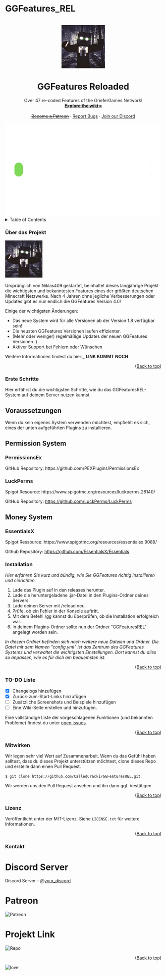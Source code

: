 # GGFeatures_REL

<div id="top"></div>

<!-- PROJECT LOGO -->
<br />
<div align="center">
  <a href="[https://github.com/CalledCracki/GGFeatures_REL]">
    <img src="images/logo.png" alt="Logo" width="140" height="140">
  </a>

  

  <h1 align="center">GGFeatures Reloaded</h1>

  <p align="center">
    Over 47 re-coded Features of the GrieferGames Network!
    <br />
    <s><a href=" "><strong>Explore the wiki »</strong></a></s>
    <br />
    <br />
    <s><a href=" ">Become a Patreon</a></s>
    ·
    <a href="https://github.com/CalledCracki/GGFeaturesREL/issues">Report Bugs</a>
    ·
    <a href="https://discord.gg/asHhkfA4HA">Join our Discord</a>
  </p>
</div>

<div align="center">
<img src="images/progress.png" alt="Logo" width="500" height="300">
</div>


<!-- TABLE OF CONTENTS -->
<details>
  <summary>Table of Contents</summary>
  <ol>
    <li>
      <a href="#about-the-project">About The Project</a>
    </li>
    <li>
      <a href="#getting-started">Getting Started</a>
      <ul>
        <li><a href="#prerequisites">Prerequisites</a></li>
        <li><a href="#installation">Installation</a></li>
      </ul>
    </li>
    <li><a href="#usage">Usage</a></li>
    <li><a href="#roadmap">Roadmap</a></li>
    <li><a href="#contributing">Contributing</a></li>
    <li><a href="#license">License</a></li>
    <li><a href="#contact">Contact</a></li>
  </ol>
</details>



<!-- ABOUT THE PROJECT -->
### Über das Projekt

<img src="images/logo.png" alt="Logo" width="120" height="120">

Ursprünglich von Niklas409 gestartet, beinhaltet dieses langjährige Projekt die wichtigsten und bekanntesten Features eines der größten deutschen Minecraft Netzwerke. Nach 4 Jahren ohne jegliche Verbesserungen oder Updates gibt es nun endlich die GGFeatures Version 4.0!

Einige der wichtigsten Änderungen:
* Das neue System wird für alle Versionen ab der Version 1.8 verfügbar sein!
* Die neusten GGFeatures Versionen laufen effizienter. 
* (Mehr oder weniger) regelmäßige Updates der neuen GGFeatures Versionen :)
* Aktiver Support bei Fehlern oder Wünschen

Weitere Informationen findest du hier:_ **LINK KOMMT NOCH**

<p align="right">(<a href="#top">Back to top</a>)</p>



<!-- GETTING STARTED -->
### Erste Schritte

Hier erfährst du die wichtigsten Schritte, wie du das GGFeaturesREL-System auf deinem Server nutzen kannst.

## Voraussetzungen

Wenn du kein eigenes System verwenden möchtest, empfiehlt es sich, eines der unten aufgeführten Plugins zu installieren.

<h2>Permission System</h2>
<h3>PermissionsEx</h3>
GitHub Repository: https://github.com/PEXPlugins/PermissionsEx

<h3>LuckPerms</h3>
Spigot Resource: https://www.spigotmc.org/resources/luckperms.28140/

GitHub Repository: https://github.com/LuckPerms/LuckPerms

<h2>Money System</h2>
<h3>EssentialsX</h3>
Spigot Ressource: https://www.spigotmc.org/resources/essentialsx.9089/

Github Repository: https://github.com/EssentialsX/Essentials


### Installation

_Hier erfahren Sie kurz und bündig, wie Sie GGFeatures richtig installieren und einrichten._

1. Lade das Plugin auf in den releases herunter.
2. Lade die heruntergeladene .jar-Datei in den Plugins-Ordner deines Servers.
3. Lade deinen Server mit /reload neu.
4. Prüfe, ob ein Fehler in der Konsole auftritt.
5. Mit dem Befehl /gg kannst du überprüfen, ob die Installation erfolgreich war.
6. In deinem Plugins-Ordner sollte nun der Ordner "GGFeaturesREL" angelegt worden sein.

_In diesem Ordner befinden sich noch weitere neue Dateien und Ordner._
_Die Datei mit dem Namen "config.yml" ist das Zentrum des GGFeatures Systems 
und verwaltet die wichtigsten Einstellungen._
_Dort kannst du alles so anpassen, wie es für dich am bequemsten ist._

<p align="right">(<a href="#top">Back to top</a>)</p>



<!-- ROADMAP -->
### TO-DO Liste

- [x] Changelogs hinzufügen
- [x] Zurück-zum-Start-Links hinzufügen
- [ ] Zusätzliche Screenshots und Beispiele hinzufügen
- [ ] Eine Wiki-Seite erstellen und hinzufügen.

Eine vollständige Liste der vorgeschlagenen Funktionen (und bekannten Probleme) findest du unter [open issues](https://github.com/CalledCracki/GGFeaturesREL/issues).

<p align="right">(<a href="#top">Back to top</a>)</p>



<!-- CONTRIBUTING -->
### Mitwirken

Wir legen sehr viel Wert auf Zusammenarbeit.
Wenn du das Gefühl haben solltest, dass du dieses Projekt unterstützen möchtest,
clone dieses Repo und erstelle dann einen Pull Request.

`$ git clone https://github.com/CalledCracki/GGFeaturesREL.git`

Wir werden uns den Pull Request ansehen und ihn dann ggf. bestätigen.

<p align="right">(<a href="#top">Back to top</a>)</p>



<!-- LICENSE -->
### Lizenz

Veröffentlicht unter der MIT-Lizenz. Siehe `LICENSE.txt` für weitere Informationen.

<p align="right">(<a href="#top">Back to top</a>)</p>



<!-- CONTACT -->
### Kontakt

# Discord Server
Discord Server - [@your_discord](https://twitter.com/your_username)

# Patreon
![Patreon](https://img.shields.io/badge/Patreon-black?style=for-the-badge&logo=patreon&logoColor=white)

# Projekt Link
![Repo](https://img.shields.io/badge/GitHub-100000?style=for-the-badge&logo=github&logoColor=white)

<p align="right">(<a href="#top">Back to top</a>)</p>

![love](http://ForTheBadge.com/images/badges/built-with-love.svg)

<!-- MARKDOWN LINKS & IMAGES -->
[product-screenshot]: images/screenshot.png
